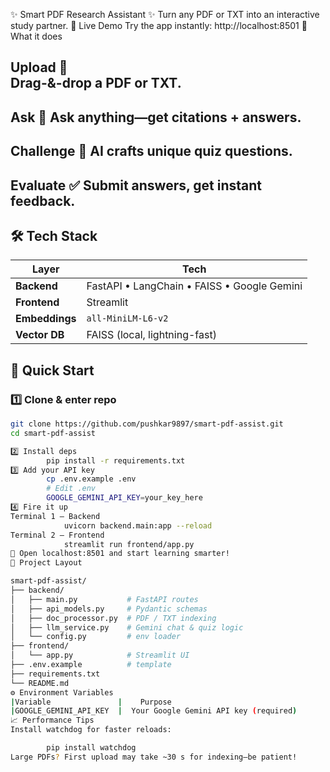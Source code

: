 ✨ Smart PDF Research Assistant ✨
Turn any PDF or TXT into an interactive study partner.
🚀 Live Demo
Try the app instantly:
http://localhost:8501
🌟 What it does

Upload 📄	                                             	        
Drag-&-drop a PDF or TXT.	
-------------------------------------------------------------------------------------------------------
Ask 🤔
Ask anything—get citations + answers. 
-------------------------------------------------------------------------------------------------------

Challenge 🎯
AI crafts unique quiz questions.
-------------------------------------------------------------------------------------------------------
Evaluate ✅
Submit answers, get instant feedback.
-------------------------------------------------------------------------------------------------------

## 🛠️ Tech Stack

| Layer | Tech |
|-------|------|
| **Backend** | FastAPI • LangChain • FAISS • Google Gemini |
| **Frontend** | Streamlit |
| **Embeddings** | `all-MiniLM-L6-v2` |
| **Vector DB** | FAISS (local, lightning-fast) |

## 🚀 Quick Start

### 1️⃣ Clone & enter repo
```bash
git clone https://github.com/pushkar9897/smart-pdf-assist.git
cd smart-pdf-assist

2️⃣ Install deps
        pip install -r requirements.txt
3️⃣ Add your API key
        cp .env.example .env
        # Edit .env
        GOOGLE_GEMINI_API_KEY=your_key_here
4️⃣ Fire it up
Terminal 1 – Backend
            uvicorn backend.main:app --reload
Terminal 2 – Frontend
            streamlit run frontend/app.py
🎉 Open localhost:8501 and start learning smarter!
📁 Project Layout

smart-pdf-assist/
├── backend/
│   ├── main.py           # FastAPI routes
│   ├── api_models.py     # Pydantic schemas
│   ├── doc_processor.py  # PDF / TXT indexing
│   ├── llm_service.py    # Gemini chat & quiz logic
│   └── config.py         # env loader
├── frontend/
│   └── app.py            # Streamlit UI
├── .env.example          # template
├── requirements.txt
└── README.md
⚙️ Environment Variables
|Variable               |	 Purpose
|GOOGLE_GEMINI_API_KEY	|  Your Google Gemini API key (required)
📈 Performance Tips
Install watchdog for faster reloads:

        pip install watchdog
Large PDFs? First upload may take ~30 s for indexing—be patient!

